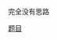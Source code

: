 完全没有思路<br>

[题目](https://leetcode-cn.com/contest/weekly-contest-149/problems/number-of-dice-rolls-with-target-sum/)
